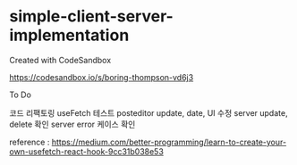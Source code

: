 # simple-client-server-implementation

Created with CodeSandbox

https://codesandbox.io/s/boring-thompson-vd6j3

To Do

코드 리팩토링
useFetch 테스트
posteditor update, date, UI 수정
server update, delete 확인
server error 케이스 확인

reference : https://medium.com/better-programming/learn-to-create-your-own-usefetch-react-hook-9cc31b038e53
